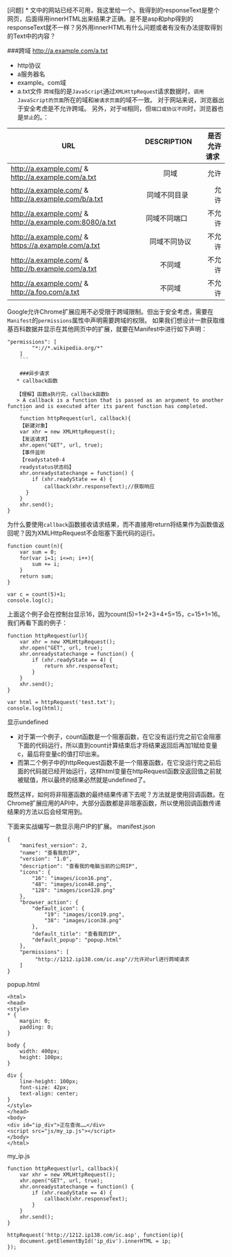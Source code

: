 [问题]
* 
文中的网站已经不可用，我这里给一个。我得到的responseText是整个网页，后面得用innerHTML出来结果才正确。是不是asp和php得到的responseText就不一样？另外用innerHTML有什么问题或者有没有办法提取得到的Text中的内容？ 

###跨域
http://a.example.com/a.txt 
* http协议
* a服务器名
* example。com域
* a.txt文件
`跨域`指的是`JavaScript`通过`XMLHttpReques`t请求数据时，`调用JavaScript的页面`所在的域和`被请求页面`的域不一致。
对于网站来说，浏览器出于安全考虑是不允许跨域。
另外，对于`域`相同，但`端口或协议不同`时，浏览器也是`禁止`的。：

 URL       |DESCRIPTION           | 是否允许请求  |
| ------------- |:-------------:| -----:|
|http://a.example.com/ & http://a.example.com/a.txt      |同域|允许|
|http://a.example.com/ & http://a.example.com/b/a.txt     | 同域不同目录     |    允许 |
| http://a.example.com/ & http://a.example.com:8080/a.txt | 同域不同端口      |   不允许 |
|http://a.example.com/ & https://a.example.com/a.txt |同域不同协议|不允许|
|http://a.example.com/ & http://b.example.com/a.txt |不同域 | 不允许 |
|http://a.example.com/ & http://a.foo.com/a.txt | 不同域| 不允许|

Google允许Chrome扩展应用不必受限于跨域限制。但出于安全考虑，需要在`Manifest`的`permissions`属性中声明需要跨域的权限。
如果我们想设计一款获取维基百科数据并显示在其他网页中的扩展，就要在Manifest中进行如下声明：
```
"permissions": [
        "*://*.wikipedia.org/*"
    ]
    ```
    
    ###异步请求
   * callback函数
   
   【理解】函数a执行完，callback函数b
   > A callback is a function that is passed as an argument to another function and is executed after its parent function has completed.
    ```
    function httpRequest(url, callback){
    【新建对象】
    var xhr = new XMLHttpRequest();
    【发送请求】
    xhr.open("GET", url, true);
    【事件监听
    【readystate0-4
    readystatus状态码】
    xhr.onreadystatechange = function() {
        if (xhr.readyState == 4) {
            callback(xhr.responseText);//获取响应
      }
    }
    xhr.send();
}
```

为什么要使用`callback`函数接收请求结果，而不直接用return将结果作为函数值返回呢？因为XMLHttpRequest不会阻塞下面代码的运行。
```
function count(n){
    var sum = 0;
    for(var i=1; i<=n; i++){
        sum += i;
    }
    return sum;
}

var c = count(5)+1;
console.log(c);
```
上面这个例子会在控制台显示16，因为count(5)=1+2+3+4+5=15，c=15+1=16。我们再看下面的例子：
```
function httpRequest(url){
    var xhr = new XMLHttpRequest();
    xhr.open("GET", url, true);
    xhr.onreadystatechange = function() {
        if (xhr.readyState == 4) {
            return xhr.responseText;
        }
    }
    xhr.send();
}

var html = httpRequest('test.txt');
console.log(html);
```
显示undefined
* 对于第一个例子，count函数是一个阻塞函数，在它没有运行完之前它会阻塞下面的代码运行，所以直到count计算结束后才将结果返回后再加1赋给变量c，最后将变量c的值打印出来。
* 而第二个例子中的httpRequest函数不是一个阻塞函数，在它没运行完之前后面的代码就已经开始运行，这样html变量在httpRequest函数没返回值之前就被赋值，所以最终的结果必然就是undefined了。

既然这样，如何将非阻塞函数的最终结果传递下去呢？方法就是使用回调函数。在Chrome扩展应用的API中，大部分函数都是非阻塞函数，所以使用回调函数传递结果的方法以后会经常用到。

下面来实战编写一款显示用户IP的扩展。
manifest.json
```
{
    "manifest_version": 2,
    "name": "查看我的IP",
    "version": "1.0",
    "description": "查看我的电脑当前的公网IP",
    "icons": {
        "16": "images/icon16.png",
        "48": "images/icon48.png",
        "128": "images/icon128.png"
    },
    "browser_action": {
        "default_icon": {
            "19": "images/icon19.png",
            "38": "images/icon38.png"
        },
        "default_title": "查看我的IP",
        "default_popup": "popup.html"
    },
    "permissions": [
         "http://1212.ip138.com/ic.asp"//允许对url进行跨域请求
    ]
}
```
popup.html
```
<html>
<head>
<style>
* {
    margin: 0;
    padding: 0;
}

body {
    width: 400px;
    height: 100px;
}

div {
    line-height: 100px;
    font-size: 42px;
    text-align: center;
}
</style>
</head>
<body>
<div id="ip_div">正在查询……</div>
<script src="js/my_ip.js"></script>
</body>
</html>
```
my_ip.js
```
function httpRequest(url, callback){
    var xhr = new XMLHttpRequest();
    xhr.open("GET", url, true);
    xhr.onreadystatechange = function() {
        if (xhr.readyState == 4) {
            callback(xhr.responseText);
        }
    }
    xhr.send();
}

httpRequest('http://1212.ip138.com/ic.asp', function(ip){
    document.getElementById('ip_div').innerHTML = ip;
});
```
